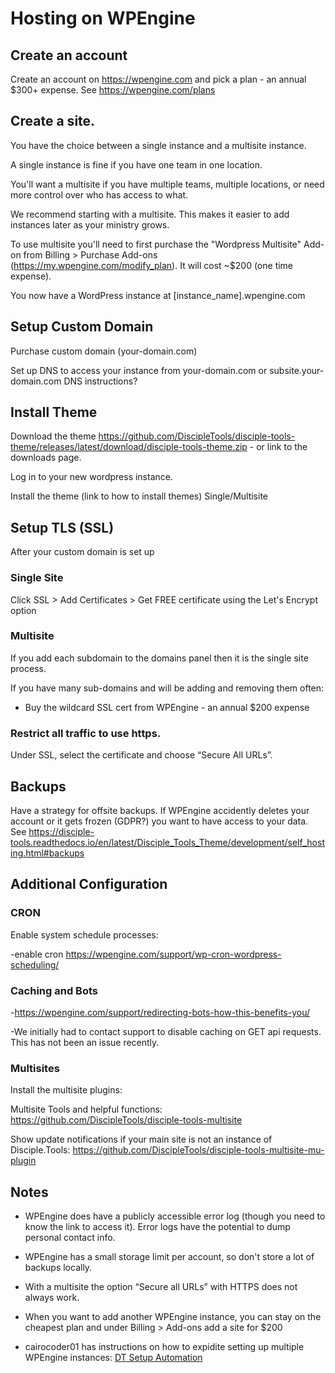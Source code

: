 # Hosting on WPEngine

<!-- From [WPEngine Hosting Details](https://docs.google.com/document/d/1zZwnXtvQ7P7Tzuy5YbnwD3Lf0pzmfylY2PaX6H8QLjI/edit%23heading=h.gregd5ot7gg8) -->

## Create an account

Create an account on https://wpengine.com and pick a plan - an annual $300+ expense. 
See https://wpengine.com/plans

## Create a site.

You have the choice between a single instance and a multisite instance.

A single instance is fine if you have one team in one location.

You'll want a multisite if you have multiple teams, multiple locations, or need more control over who has access to what. 

We recommend starting with a multisite. This makes it easier to add instances later as your ministry grows.

To use multisite you'll need to first purchase the "Wordpress Multisite" Add-on from Billing > Purchase Add-ons (https://my.wpengine.com/modify_plan). 
It will cost ~$200 (one time expense).

You now have a WordPress instance at [instance_name].wpengine.com

## Setup Custom Domain 

Purchase custom domain (your-domain.com)

Set up DNS to access your instance from your-domain.com or subsite.your-domain.com
DNS instructions?

## Install Theme

Download the theme
https://github.com/DiscipleTools/disciple-tools-theme/releases/latest/download/disciple-tools-theme.zip - or link to the downloads page.

Log in to your new wordpress instance.

Install the theme (link to how to install themes) Single/Multisite

## Setup TLS (SSL)

After your custom domain is set up

### Single Site

Click SSL > Add Certificates > Get FREE certificate using the Let's Encrypt option

### Multisite

If you add each subdomain to the domains panel then it is the single site process. 

If you have many sub-domains and will be adding and removing them often:

- Buy the wildcard SSL cert from WPEngine - an annual $200 expense

### Restrict all traffic to use https. 

Under SSL, select the certificate and choose “Secure All URLs”. 

## Backups

Have a strategy for offsite backups. If WPEngine accidently deletes your account or it gets frozen (GDPR?) you want to have access to your data. See
https://disciple-tools.readthedocs.io/en/latest/Disciple_Tools_Theme/development/self_hosting.html#backups 


## Additional Configuration

### CRON

Enable system schedule processes:

-enable cron https://wpengine.com/support/wp-cron-wordpress-scheduling/ 

### Caching and Bots

-https://wpengine.com/support/redirecting-bots-how-this-benefits-you/ 

-We initially had to contact support to disable caching on GET api requests. This has not been an issue recently.

### Multisites

Install the multisite plugins:

Multisite Tools and helpful functions: https://github.com/DiscipleTools/disciple-tools-multisite

Show update notifications if your main site is not an instance of Disciple.Tools: https://github.com/DiscipleTools/disciple-tools-multisite-mu-plugin 


## Notes
- WPEngine does have a publicly accessible error log (though you need to know the link to access it). Error logs have the potential to dump personal contact info.

- WPEngine has a small storage limit per account, so don't store a lot of backups locally.

- With a multisite the option “Secure all URLs” with HTTPS does not always work.

- When you want to add another WPEngine instance, you can stay on the cheapest plan and under Billing > Add-ons add a site for $200

- cairocoder01 has instructions on how to expidite setting up multiple WPEngine instances: [DT Setup Automation](https://github.com/cairocoder01/dt-setup-automation)
